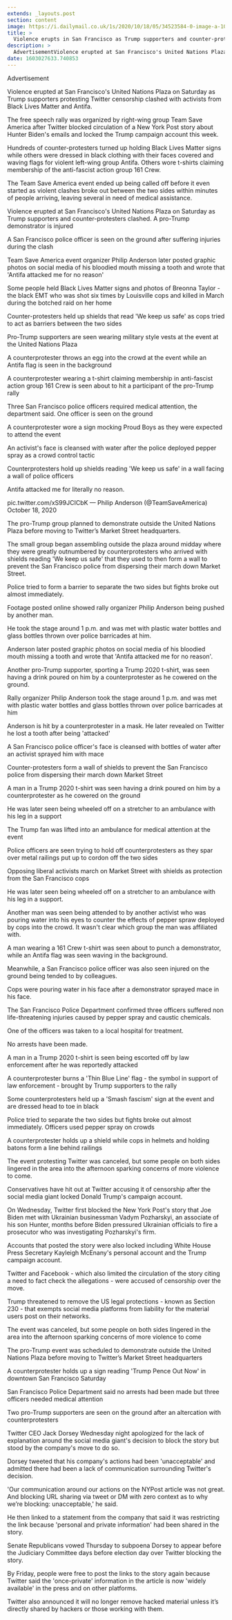 ```yaml
--- 
extends: _layouts.post 
section: content 
image: https://i.dailymail.co.uk/1s/2020/10/18/05/34523584-0-image-a-103_1602994092109.jpg 
title: > 
  Violence erupts in San Francisco as Trump supporters and counter-protesters clash 
description: > 
  AdvertisementViolence erupted at San Francisco's United Nations Plaza on Saturday as Trump supporters protesting Twitter censorship clashed with activists from Black Lives Matter and Antifa.Violence erupted at San Francisco's United Nations Plaza on Saturday as Trump supporters and counter-protesters clashed.Another pro-Trump supporter, sporting a Trump 2020 t-shirt, was seen having a drink poured on him by a counterprotester as he cowered on the ground.Meanwhile, a San Francisco police officer was also seen injured on the ground being tended to by colleagues.The San Francisco Police Department confirmed three officers suffered non life-threatening injuries caused by pepper spray and caustic chemicals. 
date: 1603027633.740853 
--- 
```

Advertisement

Violence erupted at San Francisco's United Nations Plaza on Saturday as Trump supporters protesting Twitter censorship clashed with activists from Black Lives Matter and Antifa.

The free speech rally was organized by right-wing group Team Save America after Twitter blocked circulation of a New York Post story about Hunter Biden's emails and locked the Trump campaign account this week.

Hundreds of counter-protesters turned up holding Black Lives Matter signs while others were dressed in black clothing with their faces covered and waving flags for violent left-wing group Antifa. Others wore t-shirts claiming membership of the anti-fascist action group 161 Crew.

The Team Save America event ended up being called off before it even started as violent clashes broke out between the two sides within minutes of people arriving, leaving several in need of medical assistance.

Violence erupted at San Francisco's United Nations Plaza on Saturday as Trump supporters and counter-protesters clashed. A pro-Trump demonstrator is injured

A San Francisco police officer is seen on the ground after suffering injuries during the clash

Team Save America event organizer Philip Anderson later posted graphic photos on social media of his bloodied mouth missing a tooth and wrote that 'Antifa attacked me for no reason'

Some people held Black Lives Matter signs and photos of Breonna Taylor - the black EMT who was shot six times by Louisville cops and killed in March during the botched raid on her home

Counter-protesters held up shields that read 'We keep us safe' as cops tried to act as barriers between the two sides

Pro-Trump supporters are seen wearing military style vests at the event at the United Nations Plaza

A counterprotester throws an egg into the crowd at the event while an Antifa flag is seen in the background

A counterprotester wearing a t-shirt claiming membership in anti-fascist action group 161 Crew is seen about to hit a participant of the pro-Trump rally

Three San Francisco police officers required medical attention, the department said. One officer is seen on the ground

A counterprotester wore a sign mocking Proud Boys as they were expected to attend the event

An activist's face is cleansed with water after the police deployed pepper spray as a crowd control tactic

Counterprotesters hold up shields reading 'We keep us safe' in a wall facing a wall of police officers

Antifa attacked me for literally no reason.

pic.twitter.com/xS99JCICbK — Philip Anderson (@TeamSaveAmerica) October 18, 2020

The pro-Trump group planned to demonstrate outside the United Nations Plaza before moving to Twitter’s Market Street headquarters.

The small group began assembling outside the plaza around midday where they were greatly outnumbered by counterprotesters who arrived with shields reading 'We keep us safe' that they used to then form a wall to prevent the San Francisco police from dispersing their march down Market Street.

Police tried to form a barrier to separate the two sides but fights broke out almost immediately.

Footage posted online showed rally organizer Philip Anderson being pushed by another man.

He took the stage around 1 p.m. and was met with plastic water bottles and glass bottles thrown over police barricades at him.

Anderson later posted graphic photos on social media of his bloodied mouth missing a tooth and wrote that 'Antifa attacked me for no reason'.

Another pro-Trump supporter, sporting a Trump 2020 t-shirt, was seen having a drink poured on him by a counterprotester as he cowered on the ground.

Rally organizer Philip Anderson took the stage around 1 p.m. and was met with plastic water bottles and glass bottles thrown over police barricades at him

Anderson is hit by a counterprotester in a mask. He later revealed on Twitter he lost a tooth after being 'attacked'

A San Francisco police officer's face is cleansed with bottles of water after an activist sprayed him with mace

Counter-protesters form a wall of shields to prevent the San Francisco police from dispersing their march down Market Street

A man in a Trump 2020 t-shirt was seen having a drink poured on him by a counterprotester as he cowered on the ground

He was later seen being wheeled off on a stretcher to an ambulance with his leg in a support

The Trump fan was lifted into an ambulance for medical attention at the event

Police officers are seen trying to hold off counterprotesters as they spar over metal railings put up to cordon off the two sides

Opposing liberal activists march on Market Street with shields as protection from the San Francisco cops

He was later seen being wheeled off on a stretcher to an ambulance with his leg in a support.

Another man was seen being attended to by another activist who was pouring water into his eyes to counter the effects of pepper spraw deployed by cops into the crowd. It wasn't clear which group the man was affiliated with.

A man wearing a 161 Crew t-shirt was seen about to punch a demonstrator, while an Antifa flag was seen waving in the background.

Meanwhile, a San Francisco police officer was also seen injured on the ground being tended to by colleagues.

Cops were pouring water in his face after a demonstrator sprayed mace in his face.

The San Francisco Police Department confirmed three officers suffered non life-threatening injuries caused by pepper spray and caustic chemicals.

One of the officers was taken to a local hospital for treatment.

No arrests have been made.

A man in a Trump 2020 t-shirt is seen being escorted off by law enforcement after he was reportedly attacked

A counterprotester burns a 'Thin Blue Line' flag - the symbol in support of law enforcement - brought by Trump supporters to the rally

Some counterprotesters held up a 'Smash fascism' sign at the event and are dressed head to toe in black

Police tried to separate the two sides but fights broke out almost immediately. Officers used pepper spray on crowds

A counterprotester holds up a shield while cops in helmets and holding batons form a line behind railings

The event protesting Twitter was canceled, but some people on both sides lingered in the area into the afternoon sparking concerns of more violence to come.

Conservatives have hit out at Twitter accusing it of censorship after the social media giant locked Donald Trump's campaign account.

On Wednesday, Twitter first blocked the New York Post's story that Joe Biden met with Ukrainian businessman Vadym Pozharskyi, an associate of his son Hunter, months before Biden pressured Ukrainian officials to fire a prosecutor who was investigating Pozharskyi's firm.

Accounts that posted the story were also locked including White House Press Secretary Kayleigh McEnany's personal account and the Trump campaign account.

Twitter and Facebook - which also limited the circulation of the story citing a need to fact check the allegations - were accused of censorship over the move.

Trump threatened to remove the US legal protections - known as Section 230 - that exempts social media platforms from liability for the material users post on their networks.

The event was canceled, but some people on both sides lingered in the area into the afternoon sparking concerns of more violence to come

The pro-Trump event was scheduled to demonstrate outside the United Nations Plaza before moving to Twitter’s Market Street headquarters

A counterprotester holds up a sign reading 'Trump Pence Out Now' in downtown San Francisco Saturday

San Francisco Police Department said no arrests had been made but three officers needed medical attention

Two pro-Trump supporters are seen on the ground after an altercation with counterprotesters

Twitter CEO Jack Dorsey Wednesday night apologized for the lack of explanation around the social media giant's decision to block the story but stood by the company's move to do so.

Dorsey tweeted that his company's actions had been 'unacceptable' and admitted there had been a lack of communication surrounding Twitter's decision.

'Our communication around our actions on the NYPost article was not great. And blocking URL sharing via tweet or DM with zero context as to why we’re blocking: unacceptable,' he said.

He then linked to a statement from the company that said it was restricting the link because 'personal and private information' had been shared in the story.

Senate Republicans vowed Thursday to subpoena Dorsey to appear before the Judiciary Committee days before election day over Twitter blocking the story.

By Friday, people were free to post the links to the story again because Twitter said the 'once-private' information in the article is now 'widely available' in the press and on other platforms.

Twitter also announced it will no longer remove hacked material unless it’s directly shared by hackers or those working with them.